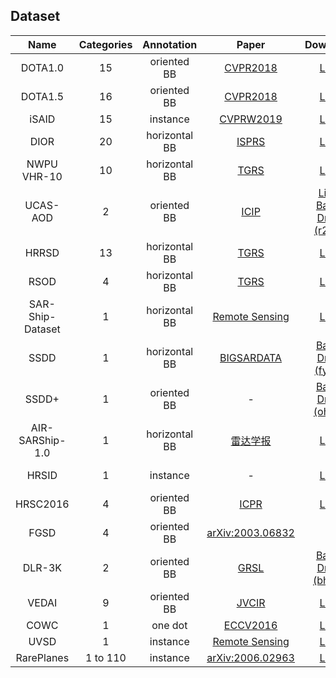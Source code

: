 ## Dataset
| Name | Categories | Annotation | Paper | Download | Remark |
|:----:|:----------:|:----------:|:-----:|:--------:|:------:|
| DOTA1.0 | 15 | oriented BB | [CVPR2018](http://openaccess.thecvf.com/content_cvpr_2018/html/Xia_DOTA_A_Large-Scale_CVPR_2018_paper.html) | [Link](https://captain-whu.github.io/DOTA/dataset.html) |
| DOTA1.5 | 16 | oriented BB | [CVPR2018](http://openaccess.thecvf.com/content_cvpr_2018/html/Xia_DOTA_A_Large-Scale_CVPR_2018_paper.html) | [Link](https://captain-whu.github.io/DOAI2019/dataset.html) |
| iSAID | 15 | instance | [CVPRW2019](http://openaccess.thecvf.com/content_CVPRW_2019/html/DOAI/Zamir_iSAID_A_Large-scale_Dataset_for_Instance_Segmentation_in_Aerial_Images_CVPRW_2019_paper.html) | [Link](https://captain-whu.github.io/iSAID/dataset.html) |
| DIOR | 20 | horizontal BB | [ISPRS](https://www.sciencedirect.com/science/article/pii/S0924271619302825) | [Link](http://www.escience.cn/people/gongcheng/DIOR.html) |
| NWPU VHR-10 | 10 | horizontal BB | [TGRS](https://ieeexplore.ieee.org/document/7560644) | [Link](http://jiong.tea.ac.cn/people/JunweiHan/NWPUVHR10dataset.html) |
| UCAS-AOD | 2 | oriented BB | [ICIP](https://ieeexplore.ieee.org/abstract/document/7351502/) | [Link](https://hyper.ai/datasets/5419), [Baidu Drive (r2mr)](https://pan.baidu.com/s/1m6PIWFUCJVVf7XPblgA69Q) |
| HRRSD | 13 | horizontal BB | [TGRS](https://ieeexplore.ieee.org/document/8676107) | [Link](https://github.com/CrazyStoneonRoad/TGRS-HRRSD-Dataset) | |
| RSOD | 4 | horizontal BB | [TGRS](https://ieeexplore.ieee.org/abstract/document/7827088) | [Link](https://github.com/RSIA-LIESMARS-WHU/RSOD-Dataset-) |
| SAR-Ship-Dataset | 1 | horizontal BB | [Remote Sensing](https://www.mdpi.com/2072-4292/11/7/765) | [Link](https://github.com/CAESAR-Radi/SAR-Ship-Dataset) | SAR Ship |
| SSDD | 1 | horizontal BB | [BIGSARDATA](https://ieeexplore.ieee.org/document/8124934) | [Baidu Drive (fyh0)](https://pan.baidu.com/s/1bkg0jd0H9tV8w25gRO1c6A) | SAR Ship |
| SSDD+ | 1 | oriented BB | - | [Baidu Drive (oh6x)](https://pan.baidu.com/s/1mWlZ4r6_4k8GHer52BwbzQ) | SAR Ship |
| AIR-SARShip-1.0 | 1 | horizontal BB | [雷达学报](http://radars.ie.ac.cn/article/doi/10.12000/JR19097?viewType=HTML) | [Link](http://radars.ie.ac.cn/web/data/getData?dataType=SARDataset) | SAR Ship |
| HRSID | 1 | instance | - | [Link](https://github.com/chaozhong2010/HRSID) | SAR Ship |
| HRSC2016 | 4 | oriented BB | [ICPR](http://159.226.21.68/handle/173211/14545) | [Link](http://www.escience.cn/people/liuzikun/DataSet.html) | Ship |
| FGSD | 4 | oriented BB | [arXiv:2003.06832](https://arxiv.org/abs/2003.06832) | - | Ship |
| DLR-3K | 2 | oriented BB | [GRSL](https://ieeexplore.ieee.org/abstract/document/7122912/) | [Baidu Drive (bh71)](https://pan.baidu.com/s/1nVYluQ97jftT1zwV8HqUGA) | Vehicle |
| VEDAI | 9 | oriented BB | [JVCIR](https://www.sciencedirect.com/science/article/pii/S1047320315002187) | [Link](https://downloads.greyc.fr/vedai/) | Vehicle |
| COWC | 1 | one dot | [ECCV2016](https://link.springer.com/chapter/10.1007/978-3-319-46487-9_48) | [Link](https://gdo152.llnl.gov/cowc/) | Vehicle |
| UVSD | 1 | instance | [Remote Sensing](https://www.mdpi.com/2072-4292/12/11/1760) | [Link](https://github.com/liuchunsense/) | Vehicle |
| RarePlanes | 1 to 110 | instance | [arXiv:2006.02963](https://arxiv.org/abs/2006.02963) | [Link](https://www.cosmiqworks.org/RarePlanes/) | Plane |
